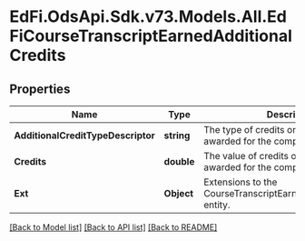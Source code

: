 # EdFi.OdsApi.Sdk.v73.Models.All.EdFiCourseTranscriptEarnedAdditionalCredits

## Properties

Name | Type | Description | Notes
------------ | ------------- | ------------- | -------------
**AdditionalCreditTypeDescriptor** | **string** | The type of credits or units of value awarded for the completion of a course. | 
**Credits** | **double** | The value of credits or units of value awarded for the completion of a course | 
**Ext** | **Object** | Extensions to the CourseTranscriptEarnedAdditionalCredits entity. | [optional] 

[[Back to Model list]](../../README.md#documentation-for-models) [[Back to API list]](../../README.md#documentation-for-api-endpoints) [[Back to README]](../../README.md)


